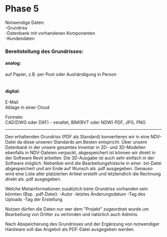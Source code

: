 <h1>Phase 5</h1>

Notwendige Daten:<br>
-Grundriss<br>
-Datenbank mit vorhandenen Komponenten<br>
-Kundendaten<br>

<h3>Bereitstellung des Grundrisses:</h3>
<h4>analog:</h4>
auf Papier, z.B. per Post oder Aushändigung in Person<br><br>

<h4>digital:</h4>
E-Mail<br>
Ablage in einer Cloud<br>

Formate:<br>
CAD(DWG oder DXF) - veraltet, BIM(RVT oder NDW) PDF, JPG, PNG<br>
<hr>

Den erhaltenden Grundriss (PDF als Standard) konvertieren wir in eine NDV-Datei da diese unseren Standards am Besten entspricht.
Über unsere Datenbank in der unsere gesamtes Inventar in 2D- und 3D-Modellen ebenfalls in NDV-Dateien verpackt, abgespeichert ist können wir direkt in der
Software Revit arbeiten. Die 3D-Ausgabe ist auch sehr einfach in der Software möglich. Nebenbei wird die Bearbeitungshistorie in einer .txt-Datei 
abgespeichert und am Ende auf Wunsch als .pdf ausgegeben. Genauso wird eine Liste aller platzierten Artikel erstellt und letztendlich die Rechnung direkt
als .pdf ausgegeben.

Welche Metainformationen zusätzlich beim Grundriss vorhanden sein könnten (Bsp. .pdf-Datei):
-Autor
-letztes Änderungsdatum
-Tag des Uploads
-Tag der Erstellung

Nutzen dürfen die Daten nur wer dem "Projekt" zugeordnet wurde um Bearbeitung von Dritter zu verhinden und natürlich auch Admins. 

Nach Abspeicherung des Grundrisses und der Ergänzung von notwendiger Hardware soll das Angebot als PDF-Datei ausgegeben werden. 

